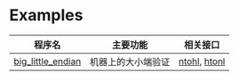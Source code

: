 # Examples

|程序名|主要功能|相关接口|
|:---:|:---:|:---:|
[big_little_endian](./big_little_endian.c)|机器上的大小端验证|[ntohl](#), [htonl](#)